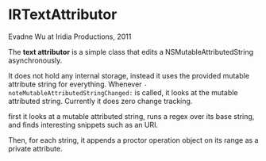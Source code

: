 # IRTextAttributor

Evadne Wu at Iridia Productions, 2011

The **text attributor** is a simple class that edits a NSMutableAttributedString asynchronously.

It does not hold any internal storage, instead it uses the provided mutable attribute string for everything.  Whenever `-noteMutableAttributedStringChanged:` is called, it looks at the mutable attributed string.  Currently it does zero change tracking.

first it looks at a mutable attributed string, runs a regex over its base string, and finds interesting snippets such as an URI.

Then, for each string, it appends a proctor operation object on its range as a private attribute.